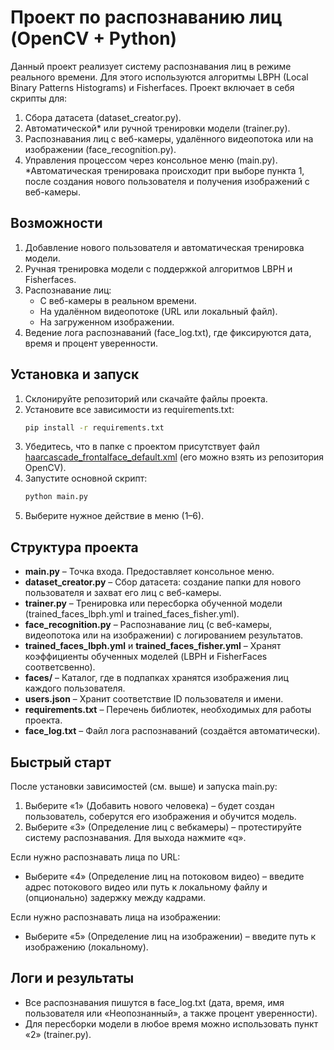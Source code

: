 # Проект по распознаванию лиц (OpenCV + Python)

Данный проект реализует систему распознавания лиц в режиме реального времени. Для этого используются алгоритмы LBPH (Local Binary Patterns Histograms) и Fisherfaces. Проект включает в себя скрипты для:
1. Сбора датасета (dataset_creator.py).
2. Автоматической* или ручной тренировки модели (trainer.py).
3. Распознавания лиц с веб-камеры, удалённого видеопотока или на изображении (face_recognition.py).
4. Управления процессом через консольное меню (main.py).
*Автоматическая тренировака происходит при выборе пункта 1, после создания нового пользователя и получения изображений с веб-камеры.

## Возможности
1. Добавление нового пользователя и автоматическая тренировка модели.
2. Ручная тренировка модели с поддержкой алгоритмов LBPH и Fisherfaces.
3. Распознавание лиц:
   - С веб-камеры в реальном времени.
   - На удалённом видеопотоке (URL или локальный файл).
   - На загруженном изображении.
4. Ведение лога распознаваний (face_log.txt), где фиксируются дата, время и процент уверенности.

## Установка и запуск
1. Склонируйте репозиторий или скачайте файлы проекта.
2. Установите все зависимости из requirements.txt:
   ```bash
   pip install -r requirements.txt
   ```
3. Убедитесь, что в папке с проектом присутствует файл [haarcascade_frontalface_default.xml](https://github.com/opencv/opencv/blob/4.x/data/haarcascades/haarcascade_frontalface_default.xml) (его можно взять из репозитория OpenCV).
4. Запустите основной скрипт:
   ```bash
   python main.py
   ```
5. Выберите нужное действие в меню (1–6).

## Структура проекта
- **main.py** – Точка входа. Предоставляет консольное меню.
- **dataset_creator.py** – Сбор датасета: создание папки для нового пользователя и захват его лиц с веб-камеры.
- **trainer.py** – Тренировка или пересборка обученной модели (trained_faces_lbph.yml и trained_faces_fisher.yml).
- **face_recognition.py** – Распознавание лиц (с веб-камеры, видеопотока или на изображении) с логированием результатов.
- **trained_faces_lbph.yml** и **trained_faces_fisher.yml** – Хранят коэффициенты обученных моделей (LBPH и FisherFaces соответсвенно).
- **faces/** – Каталог, где в подпапках хранятся изображения лиц каждого пользователя.
- **users.json** – Хранит соответствие ID пользователя и имени.
- **requirements.txt** – Перечень библиотек, необходимых для работы проекта.
- **face_log.txt** – Файл лога распознаваний (создаётся автоматически).

## Быстрый старт
После установки зависимостей (см. выше) и запуска main.py:
1. Выберите «1» (Добавить нового человека) – будет создан пользователь, соберутся его изображения и обучится модель.
2. Выберите «3» (Определение лиц c вебкамеры) – протестируйте систему распознавания. Для выхода нажмите «q».

Если нужно распознавать лица по URL:
- Выберите «4» (Определение лиц на потоковом видео) – введите адрес потокового видео или путь к локальному файлу и (опционально) задержку между кадрами.

Если нужно распознавать лица на изображении:
- Выберите «5» (Определение лиц на изображении) – введите путь к изображению (локальному).

## Логи и результаты
- Все распознавания пишутся в face_log.txt (дата, время, имя пользователя или «Неопознанный», а также процент уверенности).
- Для пересборки модели в любое время можно использовать пункт «2» (trainer.py).

